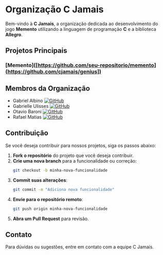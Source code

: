 # Organização C Jamais

Bem-vindo à **C Jamais**, a organização dedicada ao desenvolvimento do jogo **Memento** utilizando a linguagem de programação **C** e a biblioteca **Allegro**.

## Projetos Principais

### [Memento]([https://github.com/seu-repositorio/memento](https://github.com/cjamais/genius])


## Membros da Organização

- Gabriel Albino [![GitHub](https://img.shields.io/badge/GitHub-Gabriel_Albino-blue?logo=github)](https://github.com/gabrielalb5)
- Gabrielle Ulisses [![GitHub](https://img.shields.io/badge/GitHub-Gabrielle_Ulisses-blue?logo=github)](https://github.com/gabi-ulisses)
- Otavio Baroni [![GitHub](https://img.shields.io/badge/GitHub-Otavio_Baroni-blue?logo=github)](https://github.com/otaviobaroni)
- Rafael Matias [![GitHub](https://img.shields.io/badge/GitHub-Rafael_Matias-blue?logo=github)](https://github.com/RafaelMatiass)

## Contribuição

Se você deseja contribuir para nossos projetos, siga os passos abaixo:

1. **Fork o repositório** do projeto que você deseja contribuir.
2. **Crie uma nova branch** para a funcionalidade ou correção:
    ```bash
    git checkout -b minha-nova-funcionalidade
    ```
3. **Commit suas alterações**:
    ```bash
    git commit -m "Adiciona nova funcionalidade"
    ```
4. **Envie para o repositório remoto**:
    ```bash
    git push origin minha-nova-funcionalidade
    ```
5. **Abra um Pull Request** para revisão.

## Contato

Para dúvidas ou sugestões, entre em contato com a equipe C Jamais.
